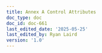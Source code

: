 ```yaml
---
title: Annex A Control Attributes
doc_type: doc
doc_id: doc-661
last_edited_date: '2025-05-25'
last_edited_by: Ryan Laird
version: '1.0'
---
```



